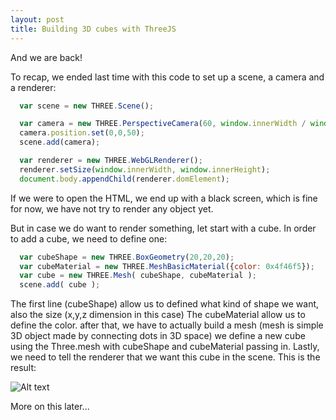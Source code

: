 ```yaml
---
layout: post
title: Building 3D cubes with ThreeJS
---
```


And we are back!

To recap, we ended last time with this code to set up a scene, a camera and a renderer:

```javascript
  var scene = new THREE.Scene();

  var camera = new THREE.PerspectiveCamera(60, window.innerWidth / window.innerHeight, 10, 5000)
  camera.position.set(0,0,50);
  scene.add(camera);

  var renderer = new THREE.WebGLRenderer();
  renderer.setSize(window.innerWidth, window.innerHeight);
  document.body.appendChild(renderer.domElement); 
```

If we were to open the HTML, we end up with a black screen, which is fine for now, we have not try to render any object yet.

But in case we do want to render something, let start with a cube. In order to add a cube, we need to define one:

```javascript
  var cubeShape = new THREE.BoxGeometry(20,20,20); 
  var cubeMaterial = new THREE.MeshBasicMaterial({color: 0x4f46f5});
  var cube = new THREE.Mesh( cubeShape, cubeMaterial );
  scene.add( cube );
```

The first line (cubeShape) allow us to defined what kind of shape we want, also the size (x,y,z dimension in this case)
The cubeMaterial allow us to define the color. 
after that, we have to actually build a mesh (mesh is simple 3D object made by connecting dots in 3D space) we define a new cube using the Three.mesh with cubeShape and cubeMaterial passing in.
Lastly, we need to tell the renderer that we want this cube in the scene. This is the result:

![Alt text](http://i.imgur.com/Qdr4MGS.png)

More on this later...
